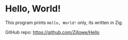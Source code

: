 # Hello, World!

This program prints `Hello, World!` only, its written in Zig.

GitHub repo: https://github.com/Zillowe/Hello
